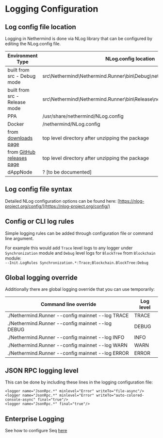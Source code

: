 # Logging Configuration

## Log config file location

Logging in Nethermind is done via NLog library that can be configured by editing the NLog.config file.

| Environment Type                                                                  | NLog.config location                                                   |
|-----------------------------------------------------------------------------------|------------------------------------------------------------------------|
| built from src - Debug mode                                                       | src\Nethermind\Nethermind.Runner\bin\Debug\netcoreapp3.1\NLog.config   |
| built from src - Release mode                                                     | src\Nethermind\Nethermind.Runner\bin\Release\netcoreapp3.1\NLog.config |
| PPA                                                                               | /usr/share/nethermind/NLog.config                                      |
| Docker                                                                            | /nethermind/NLog.config                                                |
| from [downloads page](https://downloads.nethermind.io)                            | top level directory after unzipping the package                        |
| from [GitHub releases page](https://github.com/NethermindEth/nethermind/releases) | top level directory after unzipping the package                        |
| dAppNode                                                                          | ? \[to be documented]                                                  |

## Log config file syntax

Detailed NLog configuration options can be found
here: [https://nlog-project.org/config/](https://nlog-project.org/config/)

## Config or CLI log rules

Simple logging rules can be added through configuration file or command line argument.

For example this would add `Trace` level logs to any logger under `Synchronization` module and `Debug` level logs
for `BlockTree` from `Blockchain` module:\
`--Init.LogRules Synchronization.*:Trace;Blockchain.BlockTree:Debug`

## Global logging override

Additionally there are global logging override that you can use temporarily:

| Command line override                            | Log level |
|--------------------------------------------------|-----------|
| ./Nethermind.Runner --config mainnet --log TRACE | TRACE     |
| ./Nethermind.Runner --config mainnet --log DEBUG | DEBUG     |
| ./Nethermind.Runner --config mainnet --log INFO  | INFO      |
| ./Nethermind.Runner --config mainnet --log WARN  | WARN      |
| ./Nethermind.Runner --config mainnet --log ERROR | ERROR     |

## JSON RPC logging level

This can be done by including these lines in the logging configuration file:

```
<logger name="JsonRpc.*" minlevel="Error" writeTo="file-async"/>
<logger name="JsonRpc.*" minlevel="Error" writeTo="auto-colored-console-async" final="true"/>
<logger name="JsonRpc.*" final="true"/>
```

## Enterprise Logging

See how to configure Seq [here](https://docs.nethermind.io/nethermind/enterprise/seq)
